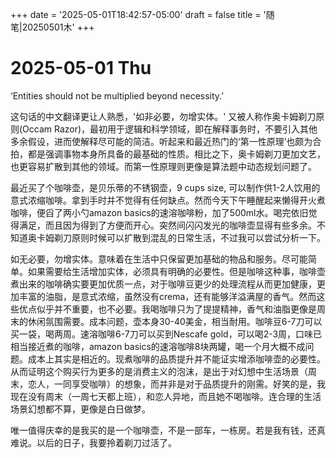 +++
date = '2025-05-01T18:42:57-05:00'
draft = false
title = '随笔|20250501木'
+++

# 2025-05-01 Thu
‘Entities should not be multiplied beyond necessity.’  

这句话的中文翻译更让人熟悉，'如非必要，勿增实体。' 又被人称作奥卡姆剃刀原则(Occam Razor)，最初用于逻辑和科学领域，即在解释事务时，不要引入其他多余假设，进而使解释尽可能的简洁。听起来和最近热门的‘第一性原理’也颇为合拍，都是强调事物本身所具备的最基础的性质。相比之下，奥卡姆剃刀更加文艺，也更容易扩散到其他的领域。而第一性原理则更像是算法题中动态规划问题了。  

最近买了个咖啡壶，是贝乐蒂的不锈钢壶，9 cups size, 可以制作供1-2人饮用的意式浓缩咖啡。拿到手时并不觉得有任何缺点。然而今天下午睡醒起来懒得开火煮咖啡，便舀了两小勺amazon basics的速溶咖啡粉，加了500ml水。喝完依旧觉得满足，而且因为得到了方便而开心。突然间闪闪发光的咖啡壶显得有些多余。不知道奥卡姆剃刀原则时候可以扩散到混乱的日常生活，不过我可以尝试分析一下。  

如无必要，勿增实体。意味着在生活中只保留更加基础的物品和服务。尽可能简单。如果需要给生活增加实体，必须具有明确的必要性。但是咖啡这种事，咖啡壶煮出来的咖啡确实要更加优质一点，对于咖啡豆更少的处理流程从而更加健康，更加丰富的油脂，是意式浓缩，虽然没有crema，还有能够洋溢满屋的香气。然而这些优点似乎并不重要，也不必要。我喝咖啡只为了提提精神，香气和油脂更像是周末的休闲氛围需要。成本问题，壶本身30-40美金，相当耐用。咖啡豆6-7刀可以买一袋，喝两周。速溶咖啡6-7刀可以买到Nescafe gold，可以喝2-3周，口味已相当接近煮的咖啡，amazon basics的速溶咖啡8块两罐，喝一个月大概不成问题。成本上其实是相近的。现煮咖啡的品质提升并不能证实增添咖啡壶的必要性。从而证明这个购买行为更多的是消费主义的泡沫，是出于对幻想中生活场景（周末，恋人，一同享受咖啡）的想象，而并非是对于品质提升的刚需。好笑的是，我现在没有周末（一周七天都上班），和恋人异地，而且她不喝咖啡。连合理的生活场景幻想都不算，更像是白日做梦。  

唯一值得庆幸的是我买的是一个咖啡壶，不是一部车，一栋房。若是我有钱，还真难说。以后的日子，我要拎着剃刀过活了。